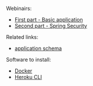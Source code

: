 
Webinairs:
* [First part - Basic application](https://www.youtube.com/watch?v=GhTM039JAVw)
* [Second part - Spring Security](https://www.youtube.com/watch?v=apBp5rRNR4s)

Related links:
* [application schema](https://www.draw.io/#Uhttps%3A%2F%2Fraw.githubusercontent.com%2Fusharik%2Fgeek-todolist%2Fmaster%2Fapp-architecture.drawio)

Software to install:
* [Docker](https://docs.docker.com/v17.09/engine/installation/#desktop)
* [Heroku CLI](https://devcenter.heroku.com/articles/heroku-cli)


